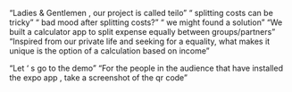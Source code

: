 “Ladies & Gentlemen , our project is called teilo”
“ splitting costs can be tricky”
“ bad mood after splitting costs?”
“ we might found a solution”
“We built a calculator app to split expense equally between groups/partners”
“Inspired from our private life and seeking for a equality, what makes it unique is the option of a calculation based on income”

“Let ‘ s go to the demo”
“For the people in the audience that have installed the expo app , take a screenshot of the qr code”
